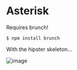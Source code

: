 # Asterisk

Requires brunch!

    $ npm install brunch



With the hipster skeleton...

![image](http://www.latimes.com/media/photo/2011-07/631)
